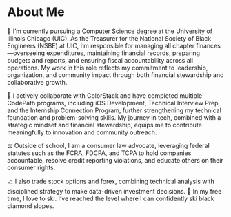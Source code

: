 # About Me 

<!--
**httpantwon/httpantwon** is a ✨ _special_ ✨ repository because its `README.md` (this file) appears on your GitHub profile.

Here are some ideas to get you started:

- 🔭 I’m currently working on ...
- 🌱 I’m currently learning ...
- 👯 I’m looking to collaborate on ...
- 🤔 I’m looking for help with ...
- 💬 Ask me about ...
- 📫 How to reach me: ...
- 😄 Pronouns: ...
- ⚡ Fun fact: ...
-->

🌱 I’m currently pursuing a Computer Science degree at the University of Illinois Chicago (UIC). As the Treasurer for the National Society of Black Engineers (NSBE) at UIC, I’m responsible for managing all chapter finances—overseeing expenditures, maintaining financial records, preparing budgets and reports, and ensuring fiscal accountability across all operations. My work in this role reflects my commitment to leadership, organization, and community impact through both financial stewardship and collaborative growth.

🔭 I actively collaborate with ColorStack and have completed multiple CodePath programs, including iOS Development, Technical Interview Prep, and the Internship Connection Program, further strengthening my technical foundation and problem-solving skills. My journey in tech, combined with a strategic mindset and financial stewardship, equips me to contribute meaningfully to innovation and community outreach.

⚖️ Outside of school, I am a consumer law advocate, leveraging federal statutes such as the FCRA, FDCPA, and TCPA to hold companies accountable, resolve credit reporting violations, and educate others on their consumer rights.

📈 I also trade stock options and forex, combining technical analysis with disciplined strategy to make data-driven investment decisions.
🎿 In my free time, I love to ski. I’ve reached the level where I can confidently ski black diamond slopes.
